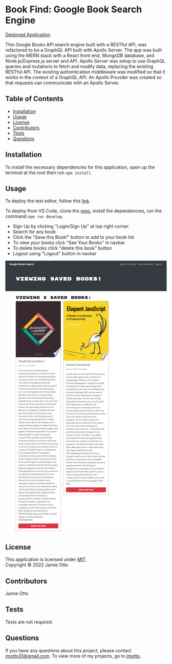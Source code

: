 # Book Find: Google Book Search Engine

[Deployed Application](https://mern-book-find.herokuapp.com/)

This Google Books API search engine built with a RESTful API, was refactored to be a GraphQL API built with Apollo Server. The app was built using the MERN stack with a React front end, MongoDB database, and Node.js/Express.js server and API. Apollo Server was setup to use GraphQL queries and mutations to fetch and modify data, replacing the existing RESTful API. The existing authentication middleware was modified so that it works in the context of a GraphQL API. An Apollo Provider was created so that requests can communicate with an Apollo Server.


## Table of Contents

- [Installation](#installation)
- [Usage](#usage)
- [License](#license)
- [Contributors](#contributors)
- [Tests](#tests)
- [Questions](#questions)

## Installation
To install the necessary dependencies for this application, open up the terminal at the root then run `npm install`.

## Usage
To deploy the text editor, follow this [link](https://mern-book-find.herokuapp.com/). 

To deploy from VS Code, clone the [repo](https://github.com/jmotto/Book-Find), install the dependencies, run the command `npm run develop`.

* Sign Up by clicking "Login/Sign Up" at top right corner.
* Search for any book 
* Click the "Save this Book!" button to add to your book list
* To view your books click "See Your Books" in navbar
* To delete books click "delete this book" button
* Logout using "Logout" button in navbar

![Book-List](client/public/mern-book-find.herokuapp.com_.png)


## License
This application is licensed under [MIT]((https://opensource.org/licenses/MIT)). 
<br/> Copyright &copy; 2022 Jamie Otto


## Contributors
Jamie Otto

## Tests
Tests are not required.
## Questions
If you have any questions about this project, please contact [jmotto31@gmail.com](mailto:jmotto31@gmail.com). To view more of my projects, go to [jmotto](https://github.com/jmotto).